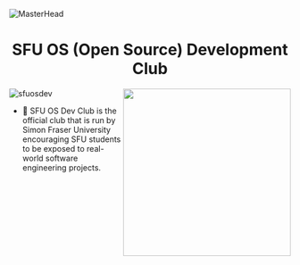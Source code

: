 ![MasterHead](https://user-images.githubusercontent.com/35267447/206916906-9bfb66d9-c419-44c2-908a-4885e610425f.gif)

<h1 align="center">SFU OS (Open Source) Development Club</h1>

<img align="right" src="https://github.com/sfuosdev/.github/assets/101218671/15ef2174-131c-4cd3-b6b8-d54053b4854f" width=300 />

<p align="left"> <img src="https://komarev.com/ghpvc/?username=sfuosdev&label=Profile%20views&color=0e75b6&style=flat" alt="sfuosdev" /> </p>

- 🔭 SFU OS Dev Club is the official club that is run by Simon Fraser University encouraging SFU students to be exposed to real-world software engineering projects.


